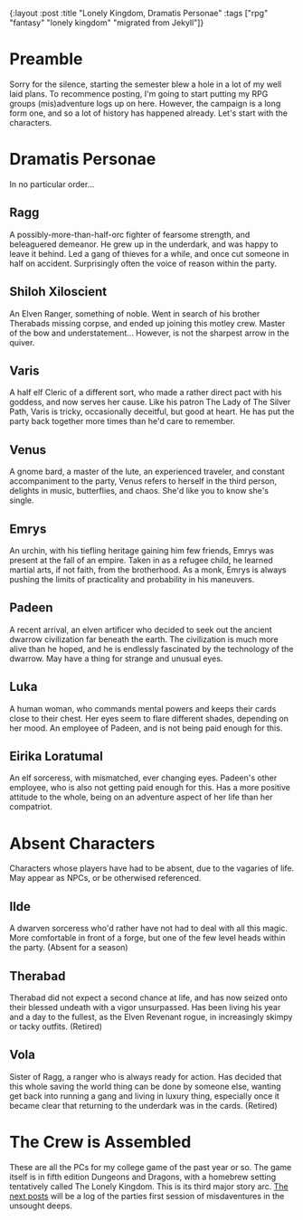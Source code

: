 
{:layout :post
:title "Lonely Kingdom, Dramatis Personae"
:tags ["rpg" "fantasy" "lonely kingdom" "migrated from Jekyll"]}

# Preamble
Sorry for the silence, starting the semester blew a hole in a lot of my well laid plans. To recommence posting, I'm going to start putting my RPG groups (mis)adventure logs up on here. However, the campaign is a long form one, and so a lot of history has happened already. Let's start with the characters.

# Dramatis Personae
In no particular order...

## Ragg
A possibly-more-than-half-orc fighter of fearsome strength, and beleaguered demeanor. He grew up in the underdark, and was happy to leave it behind. Led a gang of thieves for a while, and once cut someone in half on accident. Surprisingly often the voice of reason within the party.

## Shiloh Xiloscient
An Elven Ranger, something of noble. Went in search of his brother Therabads missing corpse, and ended up joining this motley crew. Master of the bow and understatement... However, is not the sharpest arrow in the quiver.

## Varis
A half elf Cleric of a different sort, who made a rather direct pact with his goddess, and now serves her cause. Like his patron The Lady of The Silver Path, Varis is tricky, occasionally deceitful, but good at heart. He has put the party back together more times than he'd care to remember.

## Venus
A gnome bard, a master of the lute, an experienced traveler, and constant accompaniment to the party, Venus refers to herself in the third person, delights in music, butterflies, and chaos. She'd like you to know she's single.

## Emrys
An urchin, with his tiefling heritage gaining him few friends, Emrys was present at the fall of an empire. Taken in as a refugee child, he learned martial arts, if not faith, from the brotherhood. As a monk, Emrys is always pushing the limits of practicality and probability in his maneuvers.

## Padeen
A recent arrival, an elven artificer who decided to seek out the ancient dwarrow civilization far beneath the earth. The civilization is much more alive than he hoped, and he is endlessly fascinated by the technology of the dwarrow.
May have a thing for strange and unusual eyes.

## Luka
A human woman, who commands mental powers and keeps their cards close to their chest. Her eyes seem to flare different shades, depending on her mood. An employee of Padeen, and is not being paid enough for this.

## Eirika Loratumal
An elf sorceress, with mismatched, ever changing eyes. Padeen's other employee, who is also not getting paid enough for this. Has a more positive attitude to the whole, being on an adventure aspect of her life than her compatriot.

# Absent Characters
Characters whose players have had to be absent, due to the vagaries of life. May appear as NPCs, or be otherwised referenced.

## Ilde
A dwarven sorceress who'd rather have not had to deal with all this magic. More comfortable in front of a forge, but one of the few level heads within the party. (Absent for a season)

## Therabad
Therabad did not expect a second chance at life, and has now seized onto their blessed undeath with a vigor unsurpassed. Has been living his year and a day to the fullest, as the Elven Revenant rogue, in increasingly skimpy or tacky outfits. (Retired)

## Vola
Sister of Ragg, a ranger who is always ready for action. Has decided that this whole saving the world thing can be done by someone else, wanting get back into running a gang and living in luxury thing, especially once it became clear that returning to the underdark was in the cards. (Retired)


# The Crew is Assembled
These are all the PCs for my college game of the past year or so. The game itself is in fifth edition Dungeons and  Dragons, with a homebrew setting tentatively called The Lonely Kingdom. This is its third major story arc. [The next posts](/posts/2018-09-29-lonely-kingdom-unsought-deeps-1) will be a log of the parties first session of misdaventures in the unsought deeps.
